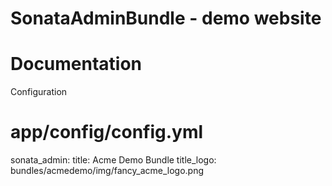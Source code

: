 SonataAdminBundle - demo website
==========

Documentation
==========

Configuration

# app/config/config.yml
sonata_admin:
    title:      Acme Demo Bundle
    title_logo: bundles/acmedemo/img/fancy_acme_logo.png


